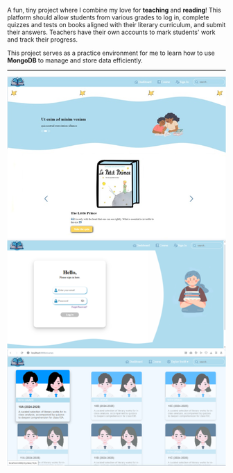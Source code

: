 A fun, tiny project where I combine my love for **teaching** and **reading**! This platform should allow students from various grades to log in, complete quizzes and tests on books aligned with their literary curriculum, and submit their answers. Teachers have their own accounts to mark students' work and track their progress.

This project serves as a practice environment for me to learn how to use **MongoDB** to manage and store data efficiently.

---

![Alt text](<./public/Dashboard (kinda).jpg>)
![Alt text](./public/signin.png)
![Alt text](./public/courses.png)

